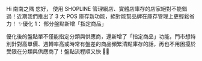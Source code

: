 Hi 南南之隅 您好， 
 使用 SHOPLINE 管理網店、實體店庫存的店家絕對不能錯過！近期我們推出了 3 大 POS 庫存新功能，絕對能幫品牌在庫存管理上更輕鬆省力！ 
 ✨優化 1： 部分盤點新增「指定商品」 
 
 優化後的盤點單不僅能指定分類與供應商，還新增了「指定商品」功能，門市想特別針對高單價、週轉率高或時常有盤差的商品頻繁清點庫存的話，再也不用困擾於受限在分類與供應商了！盤點流程順又快 🙌🏻 